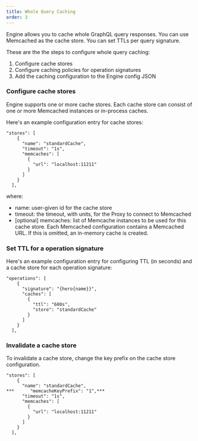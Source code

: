 ```yaml
---
title: Whole Query Caching
order: 3
---
```


Engine allows you to cache whole GraphQL query responses. You can use Memcached as the cache store. You can set TTLs per query signature.

These are the the steps to configure whole query caching:

1. Configure cache stores
2. Configure caching policies for operation signatures
3. Add the caching configuration to the Engine config JSON

### Configure cache stores

Engine supports one or more cache stores. Each cache store can consist of one or more Memcached instances or in-process caches.

Here's an example configuration entry for cache stores:

```
"stores": [
    {
      "name": "standardCache",
      "timeout": "1s",
      "memcaches": [
        {
          "url": "localhost:11211"
        }
      ]
    }
  ],
```

where:

* name: user-given id for the cache store
* timeout: the timeout, with units, for the Proxy to connect to Memcached
* [optional] memcaches: list of Memcache instances to be used for this cache store. Each Memcached configuration contains a Memcached URL. If this is omitted, an in-memory cache is created.

### Set TTL for a operation signature

Here's an example configuration entry for configuring TTL (in seconds) and a cache store for each operation signature:

```
"operations": [
    {
      "signature": "{hero{name}}",
      "caches": [
        {
          "ttl": "600s",
          "store": "standardCache"
        }
      ]
    }
  ],
```

### Invalidate a cache store

To invalidate a cache store, change the key prefix on the cache store configuration.

```
"stores": [
    {
      "name": "standardCache",
***      "memcacheKeyPrefix": "1",***
      "timeout": "1s",
      "memcaches": [
        {
          "url": "localhost:11211"
        }
      ]
    }
  ],

```

